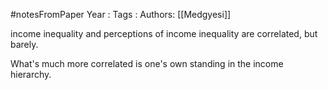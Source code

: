#notesFromPaper
Year   :
Tags   :
Authors: [[Medgyesi]]

income inequality and perceptions of income inequality are correlated, but barely.

What's much more correlated is one's own standing in the income hierarchy.
